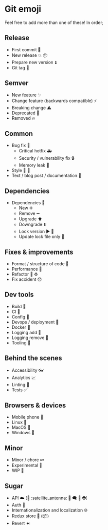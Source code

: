 # Git emoji

Feel free to add more than one of these! In order;

## Release

* First commit :tada:
* New release :boom: :package:
* Prepare new version :arrow_double_up:
* Git tag :bookmark:

## Semver

* New feature :sparkles:
* Change feature (backwards compatible) :zap:
* Breaking change :warning:
* Deprecated :poop:
* Removed :fire:

## Common

* Bug fix :bug:
  * Critical hotfix :ambulance:
  * Security / vulnerability fix :lock:
  * Memory leak :non-potable_water:
* Style :ribbon: :lipstick:
* Text / blog post / documentation :pencil:

## Dependencies

* Dependencies :electric_plug:
  * New :heavy_plus_sign:
  * Remove :heavy_minus_sign:
  * Upgrade :arrow_up:
  * Downgrade :arrow_down:
  * Lock version :arrow_forward: :pushpin:
  * Update lock file only :arrows_counterclockwise:

## Fixes & improvements

* Format / structure of code :art:
* Performance :racehorse:
* Refactor :hammer: :recycle:
* Fix accident :hushed:

## Dev tools

* Build :construction_worker:
* CI :green_heart:
* Config :wrench:
* Devops / deployment :rocket:
* Docker :whale:
* Logging add :bell:
* Logging remove :no_bell:
* Tooling :wrench:

## Behind the scenes

* Accessibility :eyeglasses:
* Analytics :chart_with_upwards_trend:
* Linting :shirt:
* Tests :white_check_mark:

## Browsers & devices

* Mobile phone :iphone:
* Linux :penguin:
* MacOS :apple:
* Windows :checkered_flag:

## Minor

* Minor / chore :zzz:
* Experimental :pray:
* WIP :construction:

## Sugar

* API :cloud: (:electric_plug: :satellite_antenna: :speech_balloon: :left_speech_bubble: :mega: :alien:)
* Auth :traffic_light:
* Internationalization and localization :globe_with_meridians:
* Redux store :floppy_disk: (:package:)
* Revert :rewind:
